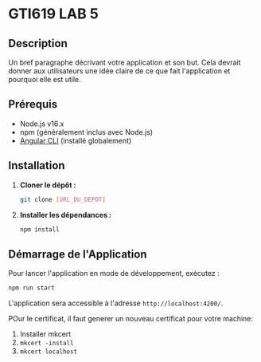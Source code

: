 
# GTI619 LAB 5

## Description

Un bref paragraphe décrivant votre application et son but. Cela devrait donner aux utilisateurs une idée claire de ce que fait l'application et pourquoi elle est utile.

## Prérequis

- Node.js v16.x
- npm (généralement inclus avec Node.js)
- [Angular CLI](https://angular.io/cli) (installé globalement)

## Installation

1. **Cloner le dépôt :**
   ```bash
   git clone [URL_DU_DEPOT]
   ```
2. **Installer les dépendances :**
   ```bash
   npm install
   ```


## Démarrage de l'Application

Pour lancer l'application en mode de développement, exécutez :

```bash
npm run start
```

L'application sera accessible à l'adresse `http://localhost:4200/`.


POur le certificat, il faut generer un nouveau certificat pour votre machine: 

1. Installer mkcert 
2.  `mkcert -install`
3. `mkcert localhost`